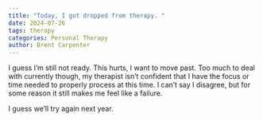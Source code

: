 ```yaml
---
title: "Today, I got dropped from therapy. "
date: 2024-07-26
tags: therapy
categories: Personal Therapy
author: Brent Carpenter
---
```

I guess I’m still not ready. This hurts, I want to move past. Too much to deal with currently though, my therapist isn’t confident that I have the focus or time needed to properly process at this time. I can’t say I disagree, but for some reason it still makes me feel like a failure.

I guess we’ll try again next year.